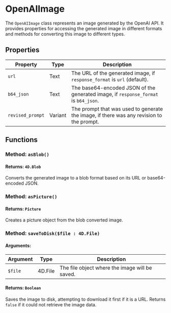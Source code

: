 # OpenAIImage

The `OpenAIImage` class represents an image generated by the OpenAI API. It provides properties for accessing the generated image in different formats and methods for converting this image to different types.

## Properties

| Property            | Type   | Description                                                                                  |
|---------------------|--------|----------------------------------------------------------------------------------------------|
| `url`               | Text   | The URL of the generated image, if `response_format` is `url` (default).                  |
| `b64_json`          | Text   | The base64-encoded JSON of the generated image, if `response_format` is `b64_json`.       |
| `revised_prompt`    | Variant| The prompt that was used to generate the image, if there was any revision to the prompt.    |

## Functions

### Method: `asBlob()`

#### Returns: `4D.Blob`

Converts the generated image to a blob format based on its URL or base64-encoded JSON.

### Method: `asPicture()`

#### Returns: `Picture`

Creates a picture object from the blob converted image.

### Method: `saveToDisk($file : 4D.File)`

#### Arguments:
| Argument   | Type            | Description                                             |
|------------|----------------|---------------------------------------------------------|
| `$file`    | 4D.File  | The file object where the image will be saved.        |

#### Returns: `Boolean`

Saves the image to disk, attempting to download it first if it is a URL. Returns `false` if it could not retrieve the image data.
